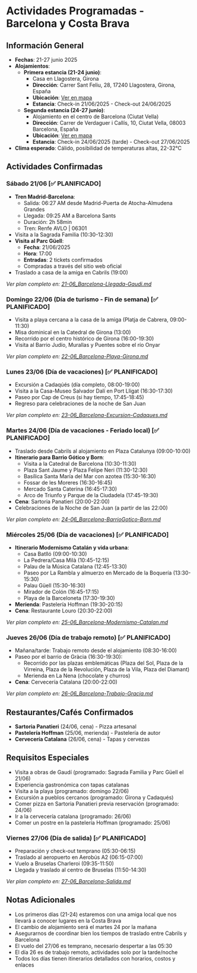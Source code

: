 # Actividades Programadas - Barcelona y Costa Brava

## Información General
- **Fechas**: 21-27 junio 2025
- **Alojamientos**: 
  * **Primera estancia (21-24 junio)**: 
    * Casa en Llagostera, Girona
    * **Dirección**: Carrer Sant Feliu, 28, 17240 Llagostera, Girona, España
    * **Ubicación**: [Ver en mapa](https://maps.app.goo.gl/ZkyrnvrBv3GWAE3PA)
    * **Estancia**: Check-in 21/06/2025 - Check-out 24/06/2025
  * **Segunda estancia (24-27 junio)**:
    * Alojamiento en el centro de Barcelona (Ciutat Vella)
    * **Dirección**: Carrer de Verdaguer i Callís, 10, Ciutat Vella, 08003 Barcelona, España
    * **Ubicación**: [Ver en mapa](https://maps.app.goo.gl/uGgMjk9sLqzLuwUn8)
    * **Estancia**: Check-in 24/06/2025 (tarde) - Check-out 27/06/2025
- **Clima esperado**: Cálido, posibilidad de temperaturas altas, 22-32°C

## Actividades Confirmadas

### Sábado 21/06 [✅ PLANIFICADO]
- **Tren Madrid-Barcelona**:
  * Salida: 06:27 AM desde Madrid-Puerta de Atocha-Almudena Grandes
  * Llegada: 09:25 AM a Barcelona Sants
  * Duración: 2h 58min
  * Tren: Renfe AVLO | 06301
- Visita a la Sagrada Familia (10:30-12:30)
- **Visita al Parc Güell**:
  * **Fecha**: 21/06/2025
  * **Hora**: 17:00
  * **Entradas**: 2 tickets confirmados
  * Compradas a través del sitio web oficial
- Traslado a casa de la amiga en Cabrils (19:00)

_Ver plan completo en: [21-06_Barcelona-Llegada-Gaudi.md](./21-06_Barcelona-Llegada-Gaudi.md)_

### Domingo 22/06 (Día de turismo - Fin de semana) [✅ PLANIFICADO]
- Visita a playa cercana a la casa de la amiga (Platja de Cabrera, 09:00-11:30)
- Misa dominical en la Catedral de Girona (13:00)
- Recorrido por el centro histórico de Girona (16:00-19:30)
- Visita al Barrio Judío, Murallas y Puentes sobre el río Onyar

_Ver plan completo en: [22-06_Barcelona-Playa-Girona.md](./22-06_Barcelona-Playa-Girona.md)_

### Lunes 23/06 (Día de vacaciones) [✅ PLANIFICADO]
- Excursión a Cadaqúés (día completo, 08:00-19:00)
- Visita a la Casa-Museo Salvador Dalí en Port Lligat (16:30-17:30)
- Paseo por Cap de Creus (si hay tiempo, 17:45-18:45)
- Regreso para celebraciones de la noche de San Juan

_Ver plan completo en: [23-06_Barcelona-Excursion-Cadaques.md](./23-06_Barcelona-Excursion-Cadaques.md)_

### Martes 24/06 (Día de vacaciones - Feriado local) [✅ PLANIFICADO]
- Traslado desde Cabrils al alojamiento en Plaza Catalunya (09:00-10:00)
- **Itinerario para Barrio Gótico y Born**:
  * Visita a la Catedral de Barcelona (10:30-11:30)
  * Plaza Sant Jaume y Plaza Felipe Neri (11:30-12:30)
  * Basílica Santa María del Mar con azotea (15:30-16:30)
  * Fossar de les Moreres (16:30-16:45)
  * Mercado Santa Caterina (16:45-17:30)
  * Arco de Triunfo y Parque de la Ciudadela (17:45-19:30)
- **Cena**: Sartoria Panatieri (20:00-22:00)
- Celebraciones de la Noche de San Juan (a partir de las 22:00)

_Ver plan completo en: [24-06_Barcelona-BarrioGotico-Born.md](./24-06_Barcelona-BarrioGotico-Born.md)_

### Miércoles 25/06 (Día de vacaciones) [✅ PLANIFICADO]
- **Itinerario Modernismo Catalán y vida urbana**:
  * Casa Batlló (09:00-10:30)
  * La Pedrera/Casa Milà (10:45-12:15)
  * Palau de la Música Catalana (12:45-13:30)
  * Paseo por La Rambla y almuerzo en Mercado de la Boquería (13:30-15:30)
  * Palau Güell (15:30-16:30)
  * Mirador de Colón (16:45-17:15)
  * Playa de la Barceloneta (17:30-19:30)
- **Merienda**: Pastelería Hoffman (19:30-20:15)
- **Cena**: Restaurante Louro (20:30-22:00)

_Ver plan completo en: [25-06_Barcelona-Modernismo-Catalan.md](./25-06_Barcelona-Modernismo-Catalan.md)_

### Jueves 26/06 (Día de trabajo remoto) [✅ PLANIFICADO]
- Mañana/tarde: Trabajo remoto desde el alojamiento (08:30-16:00)
- Paseo por el barrio de Gràcia (16:30-19:30):
  * Recorrido por las plazas emblemáticas (Plaza del Sol, Plaza de la Virreina, Plaza de la Revolución, Plaza de la Vila, Plaza del Diamant)
  * Merienda en La Nena (chocolate y churros)
- **Cena**: Cervecería Catalana (20:00-22:00)

_Ver plan completo en: [26-06_Barcelona-Trabajo-Gracia.md](./26-06_Barcelona-Trabajo-Gracia.md)_

## Restaurantes/Cafés Confirmados
- **Sartoria Panatieri** (24/06, cena) - Pizza artesanal
- **Pastelería Hoffman** (25/06, merienda) - Pastelería de autor
- **Cervecería Catalana** (26/06, cena) - Tapas y cervezas

## Requisitos Especiales
- Visita a obras de Gaudí (programado: Sagrada Familia y Parc Güell el 21/06)
- Experiencia gastronómica con tapas catalanas
- Visita a la playa (programado: domingo 22/06)
- Excursión a pueblos cercanos (programado: Girona y Cadaqués)
- Comer pizza en Sartoria Panatieri previa reservación (programado: 24/06)
- Ir a la cervecería catalana (programado: 26/06)
- Comer un postre en la pastelería Hoffman (programado: 25/06)

### Viernes 27/06 (Día de salida) [✅ PLANIFICADO]
- Preparación y check-out temprano (05:30-06:15)
- Traslado al aeropuerto en Aerobús A2 (06:15-07:00)
- Vuelo a Bruselas Charleroi (09:35-11:50)
- Llegada y traslado al centro de Bruselas (11:50-14:30)

_Ver plan completo en: [27-06_Barcelona-Salida.md](./27-06_Barcelona-Salida.md)_

## Notas Adicionales
- Los primeros días (21-24) estaremos con una amiga local que nos llevará a conocer lugares en la Costa Brava
- El cambio de alojamiento será el martes 24 por la mañana
- Asegurarnos de coordinar bien los tiempos de traslado entre Cabrils y Barcelona
- El vuelo del 27/06 es temprano, necesario despertar a las 05:30
- El día 26 es de trabajo remoto, actividades solo por la tarde/noche
- Todos los días tienen itinerarios detallados con horarios, costos y enlaces